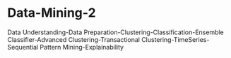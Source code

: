 # Data-Mining-2
Data Understanding-Data Preparation-Clustering-Classification-Ensemble Classifier-Advanced Clustering-Transactional Clustering-TimeSeries-Sequential Pattern Mining-Explainability
